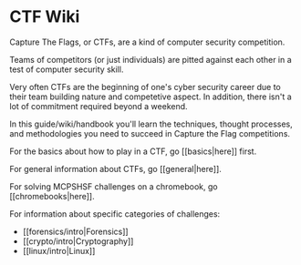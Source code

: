 # CTF Wiki

Capture The Flags, or CTFs, are a kind of computer security competition.

Teams of competitors (or just individuals) are pitted against each other in a test of computer security skill.

Very often CTFs are the beginning of one's cyber security career due to their team building nature and competetive aspect. In addition, there isn't a lot of commitment required beyond a weekend.

In this guide/wiki/handbook you'll learn the techniques, thought processes, and methodologies you need to succeed in Capture the Flag competitions.

For the basics about how to play in a CTF, go [[basics|here]] first.

For general information about CTFs, go [[general|here]].

For solving MCPSHSF challenges on a chromebook, go [[chromebooks|here]].

For information about specific categories of challenges:
* [[forensics/intro|Forensics]]
* [[crypto/intro|Cryptography]]
* [[linux/intro|Linux]]